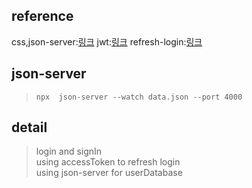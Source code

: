 ## reference
css,json-server:[링크](https://velog.io/@hoon_dev/%EB%A6%AC%EC%95%A1%ED%8A%B8%EB%A1%9C-%EB%A1%9C%EA%B7%B8%EC%9D%B8-%EA%B8%B0%EB%8A%A5-%EA%B5%AC%ED%98%84%ED%95%98%EA%B8%B0)
jwt:[링크](https://medium.com/@d971106b/%EC%82%BD%EC%A7%88%EA%B8%B0%EB%A1%9D-%EB%A1%9C%EA%B7%B8%EC%9D%B8-api-%EC%9E%91%EC%84%B1-jwt-refresh-token-access-token-http-only-92570160fa1c)
refresh-login:[링크](https://velog.io/@yaytomato/%ED%94%84%EB%A1%A0%ED%8A%B8%EC%97%90%EC%84%9C-%EC%95%88%EC%A0%84%ED%95%98%EA%B2%8C-%EB%A1%9C%EA%B7%B8%EC%9D%B8-%EC%B2%98%EB%A6%AC%ED%95%98%EA%B8%B0)

## json-server
> ```npx  json-server --watch data.json --port 4000```

## detail
> login and signIn  
> using accessToken to refresh login   
> using json-server for userDatabase  

